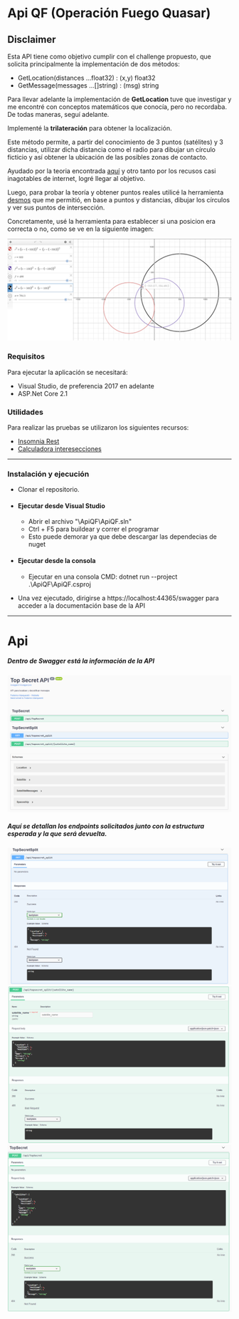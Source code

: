 ﻿# Api QF (Operación Fuego Quasar)
## Disclaimer
Esta API tiene como objetivo cumplir con el challenge propuesto, que solicita principalmente la implementación de dos métodos:
* GetLocation(distances ...float32) : (x,y) float32
* GetMessage(messages ...[]string) : (msg) string

Para llevar adelante la implementación de **GetLocation** tuve que investigar y me encontré con conceptos matemáticos que conocía, pero no recordaba.
De todas maneras, seguí adelante.

Implementé la **trilateración** para obtener la localización. 

Este método permite, a partir del conocimiento de 3 puntos (satélites) y 3 distancias, utilizar dicha distancia como el radio para dibujar un círculo ficticio y así obtener la ubicación de las posibles zonas de contacto.

Ayudado por la teoria encontrada [aquí](http://paulbourke.net/geometry/circlesphere) y otro tanto por los recusos casi inagotables de internet, logré llegar al objetivo.

Luego, para probar la teoría y obtener puntos reales utilicé la herramienta [desmos](https://www.desmos.com/calculator/bnk9uih1gl) que me permitió, en base a puntos y distancias, dibujar los círculos y ver sus puntos de intersección. 

Concretamente, usé la herramienta para establecer si una posicion era correcta o no, como se ve en la siguiente imagen:

![Alt text](resources/1.png?raw=true "Circulos")

### Requisitos
Para ejecutar la aplicación se necesitará:
* Visual Studio, de preferencia 2017 en adelante 
* ASP.Net Core 2.1

### Utilidades
Para realizar las pruebas se utilizaron los siguientes recursos:
* [Insomnia Rest](https://insomnia.rest/)
* [Calculadora interesecciones](https://www.desmos.com/calculator/bnk9uih1gl?lang=es)

---
### Instalación y ejecución
* Clonar el repositorio.
* #### Ejecutar desde Visual Studio
  * Abrir el archivo "\ApiQF\ApiQF.sln"
  * Ctrl + F5 para buildear y correr el programar
  * Esto puede demorar ya que debe descargar las dependecias de nuget
* #### Ejecutar desde la consola
  * Ejecutar en una consola CMD: dotnet run --project .\ApiQF\ApiQF.csproj
  
* Una vez ejecutado, dirigirse a https://localhost:44365/swagger para acceder a la documentación base de la API
---
# Api
##### Dentro de Swagger está la información de la API
![Alt text](resources/2.png?raw=true "Swagger")

##### Aquí se detallan los endpoints solicitados junto con la estructura esperada y la que será devuelta.

![Alt text](resources/3.png?raw=true "GetTopSecretSplit")
![Alt text](resources/5.png?raw=true "PostTopSecretSplit")
![Alt text](resources/4.png?raw=true "GetTopSecret")

